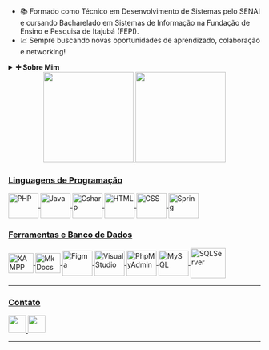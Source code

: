 <div>
    <ul dir="auto">
        <li>📚 Formado como Técnico em Desenvolvimento de Sistemas pelo SENAI e cursando Bacharelado em Sistemas de Informação na Fundação de Ensino e Pesquisa de Itajubá (FEPI).</li>
        <li>📈 Sempre buscando novas oportunidades de aprendizado, colaboração e networking!</li>
    </ul>
    <details close>
        <summary><strong>➕ Sobre Mim</strong></summary><br>
        <ul dir="auto">
            <li>💽 Sou apaixonado por tecnologia desde que me conheço por gente, sempre fascinado pelas diversas possibilidades de criação que ela oferecia, seja para auxiliar em alguma atividade mundana ou até na gestão de algo mais complexo.</li>
            <li>🛠️ Vamos juntos impulsionar a inovação e criar um futuro digital brilhante!</li>
        </ul>
    </details>
</div>


<div align="center">
    <a href="https://github.com/Joao0liver">
    <img height="180em" src="https://github-readme-stats.vercel.app/api?username=Joao0liver&show_icons=true&show=prs_merged&theme=great-gatsby&include_all_commits=true&count_private=true&rank_icon=github&hide_border=true"/>
    <img height="180em" src="https://github-readme-stats.vercel.app/api/top-langs/?username=Joao0liver&layout=donut&theme=great-gatsby&hide_border=true" />
</div>

<div style="display1; inline_block">
    <h3>Linguagens de Programação</h3>
    <div>
        <img align="center" alt="PHP" height="50" width="60" src="https://cdn.jsdelivr.net/gh/devicons/devicon@latest/icons/php/php-original.svg" />
        <img align="center" alt="Java" height="50" width="60" src="https://cdn.jsdelivr.net/gh/devicons/devicon@latest/icons/java/java-original-wordmark.svg" />
        <img align="center" alt="Csharp"  height="50" width="60" src="https://cdn.jsdelivr.net/gh/devicons/devicon@latest/icons/csharp/csharp-original.svg" />
        <img align="center" alt="HTML" height="50" width="60" src="https://cdn.jsdelivr.net/gh/devicons/devicon@latest/icons/html5/html5-original.svg" />
        <img align="center" alt="CSS" height="50" width="60" src="https://cdn.jsdelivr.net/gh/devicons/devicon@latest/icons/css3/css3-original.svg" />
        <img align="center" alt="Spring" height="50" width="60" src="https://cdn.jsdelivr.net/gh/devicons/devicon@latest/icons/spring/spring-original-wordmark.svg" />
    </div>        
          
  <h3>Ferramentas e Banco de Dados</h3>
  <div>
      <img align="center" alt="XAMPP" height="40" width="50" src="https://cdn.simpleicons.org/xampp" />
      <img align="center" alt="MkDocs" height="40" width="50" src="https://cdn.simpleicons.org/materialformkdocs" />
      <img align="center" alt="Figma" height="50" width="60" src="https://cdn.jsdelivr.net/gh/devicons/devicon@latest/icons/figma/figma-original.svg" />
      <img align="center" alt="VisualStudio" height="50" width="60" src="https://cdn.jsdelivr.net/gh/devicons/devicon@latest/icons/visualstudio/visualstudio-original.svg" />
      <img align="center" alt="PhpMyAdmin" height="50" width="60" src="https://cdn.simpleicons.org/phpmyadmin" />
      <img align="center" alt="MySQL" height="50" width="60" src="https://cdn.jsdelivr.net/gh/devicons/devicon@latest/icons/mysql/mysql-original-wordmark.svg" />
      <img align="center" alt="SQLServer" height="60" width="70" src="https://cdn.jsdelivr.net/gh/devicons/devicon@latest/icons/microsoftsqlserver/microsoftsqlserver-plain-wordmark.svg" />
  </div>

<hr>
  
  <h3>Contato</h3>

  <a href="https://www.linkedin.com/in/joaoaugoliveira" target="_blank">
    <img src="https://img.shields.io/static/v1?message=LinkedIn&logo=linkedin&label=&color=0077B5&logoColor=white&labelColor=&style=for-the-badge" height="35">
  </a>
  <a href="mailto:joaoolv.profissional@gmail.com" target="_blank">
    <img src="https://img.shields.io/badge/Gmail-D14836?style=for-the-badge&logo=gmail&logoColor=white" height="35">
  </a>

<hr>

<!--
**Joao0liver/Joao0liver** is a ✨ _special_ ✨ repository because its `README.md` (this file) appears on your GitHub profile.

Here are some ideas to get you started:

- 🔭 I’m currently working on ...
- 🌱 I’m currently learning ...
- 👯 I’m looking to collaborate on ...
- 🤔 I’m looking for help with ...
- 💬 Ask me about ...
- 📫 How to reach me: ...
- 😄 Pronouns: ...
- ⚡ Fun fact: ...
-->

